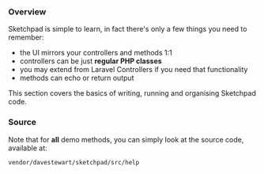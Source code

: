 ### Overview

Sketchpad is simple to learn, in fact there's only a few things you need to remember:

- the UI mirrors your controllers and methods 1:1
- controllers can be just **regular PHP classes**
- you may extend from Laravel Controllers if you need that functionality
- methods can echo or return output

This section covers the basics of writing, running and organising Sketchpad code.

### Source

Note that for **all** demo methods, you can simply look at the source code, available at:

	vendor/davestewart/sketchpad/src/help